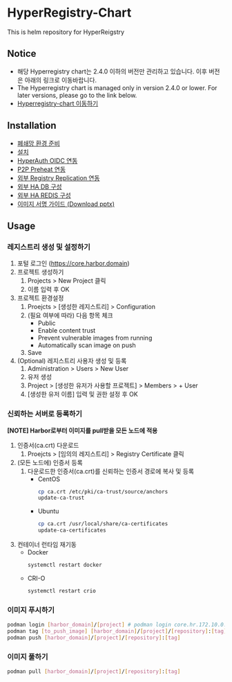 # HyperRegistry-Chart
This is helm repository for HyperReigstry

## Notice
* 해당 Hyperregistry chart는 2.4.0 이하의 버전만 관리하고 있습니다. 이후 버전은 아래의 링크로 이동바랍니다.
* The Hyperregistry chart is managed only in version 2.4.0 or lower. For later versions, please go to the link below.
* [Hyperregistry-chart 이동하기](https://github.com/tmax-cloud/harbor-helm)

## Installation
- [폐쇄망 환경 준비](https://github.com/tmax-cloud/HyperRegistry-Chart/blob/5.0/docs/install.md#폐쇄망에서-설치를-위한-환경-준비하기)
- [설치](https://github.com/tmax-cloud/HyperRegistry-Chart/blob/5.0/docs/install.md#설치)
- [HyperAuth OIDC 연동](https://github.com/tmax-cloud/HyperRegistry-Chart/blob/5.0/docs/oidc.md)
- [P2P Preheat 연동](https://github.com/tmax-cloud/HyperRegistry-Chart/blob/5.0/docs/kraken.md)
- [외부 Registry Replication 연동](https://github.com/tmax-cloud/HyperRegistry-Chart/blob/5.0/docs/replication.md)
- [외부 HA DB 구성](https://github.com/tmax-cloud/HyperRegistry-Chart/blob/5.0/docs/postgres.md)
- [외부 HA REDIS 구성](https://github.com/tmax-cloud/HyperRegistry-Chart/blob/5.0/docs/redis.md)
- [이미지 서명 가이드 (Download pptx)](https://tmaxcloud-ck1-2.s3.ap-northeast-2.amazonaws.com/%EC%9D%B4%EB%AF%B8%EC%A7%80+%EC%84%9C%EB%AA%85.pptx)

## Usage
### 레지스트리 생성 및 설정하기
1. 포털 로그인 (https://core.harbor.domain)
2. 프로젝트 생성하기
   1. Projects > New Project 클릭
   2. 이름 입력 후 OK
3. 프로젝트 환경설정
   1. Proejcts > [생성한 레지스트리] > Configuration
   2. (필요 여부에 따라) 다음 항목 체크
      - Public
      - Enable content trust
      - Prevent vulnerable images from running
      - Automatically scan image on push
   3. Save
4. (Optional) 레지스트리 사용자 생성 및 등록
   1. Administration > Users > New User
   2. 유저 생성
   3. Project > [생성한 유저가 사용할 프로젝트] > Members > + User
   4. [생성한 유저 이름] 입력 및 권한 설정 후 OK

### 신뢰하는 서버로 등록하기
**[NOTE] Harbor로부터 이미지를 pull받을 모든 노드에 적용**
1. 인증서(ca.crt) 다운로드
   1. Proejcts > [임의의 레지스트리] > Registry Certificate 클릭
2. (모든 노드에) 인증서 등록
   1. 다운로드한 인증서(ca.crt)를 신뢰하는 인증서 경로에 복사 및 등록
      - CentOS
        ```bash
        cp ca.crt /etc/pki/ca-trust/source/anchors
        update-ca-trust
        ```
      - Ubuntu
        ```bash
        cp ca.crt /usr/local/share/ca-certificates
        update-ca-certificates
        ```
3. 컨테이너 런타임 재기동
   - Docker
     ```bash
     systemctl restart docker
     ```
   - CRI-O
     ```bash
     systemctl restart crio
     ```

### 이미지 푸시하기
```bash
podman login [harbor_domain]/[project] # podman login core.hr.172.10.0.2.nip.io/library
podman tag [to_push_image] [harbor_domain]/[project]/[repository]:[tag]
podman push [harbor_domain]/[project]/[repository]:[tag]
```

### 이미지 풀하기
```bash
podman pull [harbor_domain]/[project]/[repository]:[tag]
```
